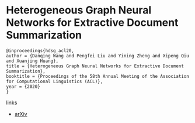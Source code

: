 # Heterogeneous Graph Neural Networks for Extractive Document Summarization

```
@inproceedings{hdsg_acl20,
author = {Danqing Wang and Pengfei Liu and Yining Zheng and Xipeng Qiu and Xuanjing Huang},
title = {Heterogeneous Graph Neural Networks for Extractive Document Summarization},
booktitle = {Proceedings of the 58th Annual Meeting of the Association for Computational Linguistics (ACL)},
year = {2020}
}
```

links
- [arXiv](https://arxiv.org/abs/2004.12393)

